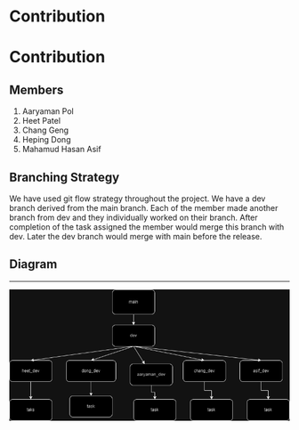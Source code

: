 # Contribution

# Contribution 

## Members
1. Aaryaman Pol
2. Heet Patel
3. Chang Geng
4. Heping Dong
5. Mahamud Hasan Asif

## Branching Strategy 
We have used git flow strategy throughout the project. We have a dev branch derived from the main branch. Each of the member made another branch from dev and they individually worked on their branch. After completion of the task assigned the member would merge this branch with dev. Later the dev branch would merge with main before the release.

## Diagram
---
![contribution](contribution.png "An example image")

